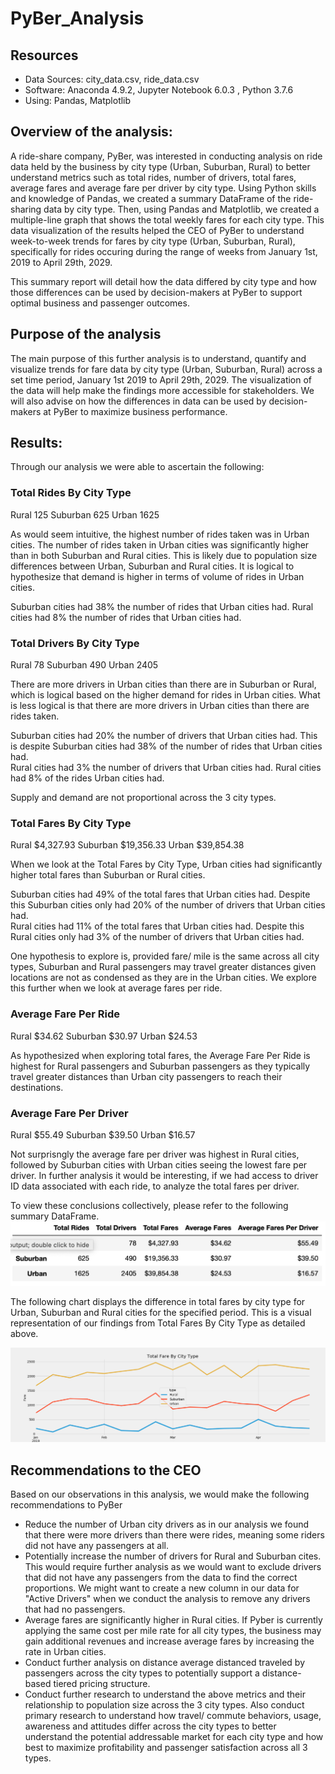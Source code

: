 # PyBer_Analysis

  ## Resources
  - Data Sources:  city_data.csv, ride_data.csv
  - Software:  Anaconda 4.9.2, Jupyter Notebook 6.0.3 , Python 3.7.6 
  - Using:  Pandas, Matplotlib
  
## Overview of the analysis:

A ride-share company, PyBer, was interested in conducting analysis on ride data held by the business by city type (Urban, Suburban, Rural) to better understand metrics such as total rides, number of drivers, total fares, average fares and average fare per driver by city type.  Using Python skills and knowledge of Pandas, we created a summary DataFrame of the ride-sharing data by city type.  Then, using Pandas and Matplotlib, we created a multiple-line graph that shows the total weekly fares for each city type.  This data visualization of the results helped the CEO of PyBer to understand week-to-week trends for fares by city type (Urban, Suburban, Rural), specifically for rides occuring during the range of weeks from January 1st, 2019 to April 29th, 2029.

This summary report will detail how the data differed by city type and how those differences can be used by decision-makers at PyBer to support optimal business and passenger outcomes.


## Purpose of the analysis

The main purpose of this further analysis is to understand, quantify and visualize trends for fare data by city type (Urban, Suburban, Rural) across a set time period, January 1st 2019 to April 29th, 2029.  The visualization of the data will help make the findings more accessible for stakeholders.  We will also advise on how the differences in data can be used by decision-makers at PyBer to maximize business performance.

## Results:

Through our analysis we were able to ascertain the following:

### Total Rides By City Type

Rural        125
Suburban     625
Urban       1625

As would seem intuitive, the highest number of rides taken was in Urban cities.  The number of rides taken in Urban cities was significantly higher than in both Suburban and Rural cities.  This is likely due to population size differences between Urban, Suburban and Rural cities.  It is logical to hypothesize that demand is higher in terms of volume of rides in Urban cities.

Suburban cities had 38% the number of rides that Urban cities had.
Rural cities had 8% the number of rides that Urban cities had.

### Total Drivers By City Type

Rural         78
Suburban     490
Urban       2405


There are more drivers in Urban cities than there are in Suburban or Rural, which is logical based on the higher demand for rides in Urban cities.  What is less logical is that there are more drivers in Urban cities than there are rides taken.

Suburban cities had 20% the number of drivers that Urban cities had.  This is despite Suburban cities had 38% of the number of rides that Urban cities had.  
Rural cities had 3% the number of drivers that Urban cities had.  Rural cities had 8% of the rides Urban cities had.

Supply and demand are not proportional across the 3 city types.

### Total Fares By City Type

Rural        $4,327.93
Suburban    $19,356.33
Urban       $39,854.38

When we look at the Total Fares by City Type, Urban cities had significantly higher total fares than Suburban or Rural cities.

Suburban cities had 49% of the total fares that Urban cities had.  Despite this Suburban cities only had 20% of the number of drivers that Urban cities had.  
Rural cities had 11% of the total fares that Urban cities had.  Despite this Rural cities only had 3% of the number of drivers that Urban cities had.

One hypothesis to explore is, provided fare/ mile is the same across all city types, Suburban and Rural passengers may travel greater distances given locations are not as condensed as they are in the Urban cities.  We explore this further when we look at average fares per ride.

### Average Fare Per Ride

Rural       $34.62
Suburban    $30.97
Urban       $24.53

As hypothesized when exploring total fares, the Average Fare Per Ride is highest for Rural passengers and Suburban passengers as they typically travel greater distances than Urban city passengers to reach their destinations.

### Average Fare Per Driver

Rural       $55.49
Suburban    $39.50
Urban       $16.57

Not surprisngly the average fare per driver was highest in Rural cities, followed by Suburban cities with Urban cities seeing the lowest fare per driver.  In further analysis it would be interesting, if we had access to driver ID data associated with each ride, to analyze the total fares per driver.

To view these conclusions collectively, please refer to the following summary DataFrame.
![City_Type_Summary_DF](https://github.com/PatriciaCB1/PyBer_Analysis/blob/main/City_Type_Summary_DataFrame.png)





The following chart displays the difference in total fares by city type for Urban, Suburban and Rural cities for the specified period. This is a visual representation of our findings from Total Fares By City Type as detailed above.

![Total_Fares_By Week_By_City_Type](https://github.com/PatriciaCB1/PyBer_Analysis/blob/main/Analysis/Pyber_fare_summary.png)

## Recommendations to the CEO

Based on our observations in this analysis, we would make the following recommendations to PyBer
  - Reduce the number of Urban city drivers as in our analysis we found that there were more drivers than there were rides, meaning some riders did not have any passengers at all.
  - Potentially increase the number of drivers for Rural and Suburban cites.  This would require further analysis as we would want to exclude drivers that did not have any passengers from the data to find the correct proportions.  We might want to create a new column in our data for "Active Drivers" when we conduct the analysis to remove any drivers that had no passengers.
  - Average fares are significantly higher in Rural cities.  If Pyber is currently applying the same cost per mile rate for all city types, the business may gain additional revenues and increase average fares by increasing the rate in Urban cities.
  - Conduct further analysis on distance average distanced traveled by passengers across the city types to potentially support a distance-based tiered pricing structure.
  - Conduct further research to understand the above metrics and their relationship to population size across the 3 city types.  Also conduct primary research to understand how travel/ commute behaviors, usage, awareness and attitudes differ across the city types to better understand the potential addressable market for each city type and how best to maximize profitability and passenger satisfaction across all 3 types.
